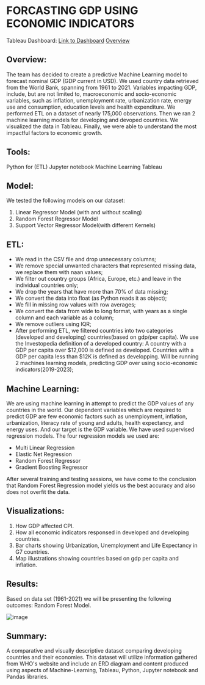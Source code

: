 # FORCASTING GDP USING ECONOMIC INDICATORS

Tableau Dashboard: [Link to Dashboard](https://public.tableau.com/shared/YXW5QSG39?:display_count=n&:origin=viz_share_link)
[Overview](https://public.tableau.com/authoring/MajorTrendsBetweenDevelopingVsDevelopedCountries/FORECASTINGGDP#1)

## Overview:
The team has decided to create a predictive Machine Learning model to forecast nominal GDP (GDP current in USD). We used country data retrieved from the World Bank, spanning from 1961 to 2021. Variables impacting GDP, include, but are not limited to, macroeconomic and socio-economic variables, such as inflation, unemployment rate, urbanization rate, energy use and consumption, education levels and health expenditure. We performed ETL on a dataset of nearly 175,000 observations. Then we ran 2 machine learning models for developing and devoped countries. We visualized the data in Tableau. Finally, we were able to understand the most impactful factors to economic growth. 


## Tools:
Python for (ETL)
Jupyter notebook
Machine Learning
Tableau

## Model:
We tested the following models on our dataset:

1. Linear Regressor Model (with and without scaling)
2. Random Forest Regressor Model
3. Support Vector Regressor Model(with different Kernels)

## ETL:
* We read in the CSV file and drop unnecessary columns;
* We remove special unwanted characters that represented missing data, we replace them with naan values;
* We filter out country groups (Africa, Europe, etc.) and leave in the individual countries only;
* We drop the years that have more than 70% of data missing;
* We convert the data into float (as Python reads it as object);
* We fill in missing row values with row averages;
* We convert the data from wide to long format, with years as a single column and each variable as a column;
* We remove outliers using IQR;
* After performing ETL, we filtered countries into two categories (developed and developing) countries(based on gdp/per capita). We use the Investopedia definition of a developed country: A country with a GDP per capita over $12,000 is defined as developed. Countries with a GDP per capita less than $12K is defined as developping.
Will be running 2 machines learning models, predicting GDP over using socio-economic indicators(2019-2023);

## Machine Learning:
We are using machine learning in attempt to predict the GDP values of any countries in the world. Our dependent variables which are required to predict GDP are few economic factors such as unemployment, inflation, urbanization, literacy rate of young and adults, health expectancy, and energy uses. And our target is the GDP variable.
We have used supervised regression models. The four regression models we used are:
- Multi Linear Regression
- Elastic Net Regression
- Random Forest Regressor
- Gradient Boosting Regressor

After several training and testing sessions, we have come to the conclusion that Random Forest Regression model yields us the best accuracy and also does not overfit the data. 


## Visualizations:
1. How GDP affected CPI.
2. How all economic indicators responsed in developed and developing countries.
3. Bar charts showing Urbanization, Unemployment and Life Expectancy in G7 countries.
4. Map illustrations showing countries based on gdp per capita and inflation.

## Results:
Based on data set (1961-2021) we will be presenting the following outcomes:
Random Forest Model.

![image](https://user-images.githubusercontent.com/111619125/217625873-25535846-ebae-485b-81be-8d94e7c46069.png)


## Summary:
A comparative and visually descriptive dataset comparing developing countries and their economies. This dataset will utilize information gathered from WHO's website and include an ERD diagram and content produced using aspects of Machine-Learning, Tableau, Python, Jupyter notebook and Pandas libraries.

